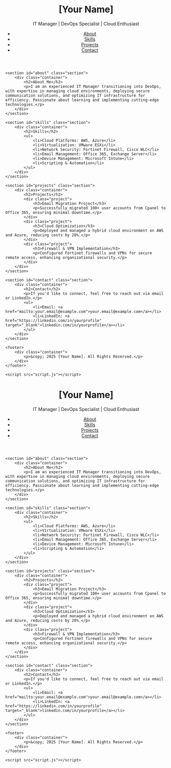 <!DOCTYPE html>
<html lang="en">
<head>
    <meta charset="UTF-8">
    <meta name="viewport" content="width=device-width, initial-scale=1.0">
    <title>Portfolio - [Your Name]</title>
    <link rel="stylesheet" href="styles.css">
</head>
<body>
    <header>
        <div class="container">
            <h1>[Your Name]</h1>
            <p>IT Manager | DevOps Specialist | Cloud Enthusiast</p>
            <nav>
                <ul>
                    <li><a href="#about">About</a></li>
                    <li><a href="#skills">Skills</a></li>
                    <li><a href="#projects">Projects</a></li>
                    <li><a href="#contact">Contact</a></li>
                </ul>
            </nav>
        </div>
    </header>

    <section id="about" class="section">
        <div class="container">
            <h2>About Me</h2>
            <p>I am an experienced IT Manager transitioning into DevOps, with expertise in managing cloud environments, deploying secure communication solutions, and optimizing IT infrastructure for efficiency. Passionate about learning and implementing cutting-edge technologies.</p>
        </div>
    </section>

    <section id="skills" class="section">
        <div class="container">
            <h2>Skills</h2>
            <ul>
                <li>Cloud Platforms: AWS, Azure</li>
                <li>Virtualization: VMware ESXi</li>
                <li>Network Security: Fortinet Firewall, Cisco WLC</li>
                <li>Email Management: Office 365, Exchange Server</li>
                <li>Device Management: Microsoft Intune</li>
                <li>Scripting & Automation</li>
            </ul>
        </div>
    </section>

    <section id="projects" class="section">
        <div class="container">
            <h2>Projects</h2>
            <div class="project">
                <h3>Email Migration Project</h3>
                <p>Successfully migrated 100+ user accounts from Cpanel to Office 365, ensuring minimal downtime.</p>
            </div>
            <div class="project">
                <h3>Cloud Optimization</h3>
                <p>Deployed and managed a hybrid cloud environment on AWS and Azure, reducing costs by 20%.</p>
            </div>
            <div class="project">
                <h3>Firewall & VPN Implementation</h3>
                <p>Configured Fortinet firewalls and VPNs for secure remote access, enhancing organizational security.</p>
            </div>
        </div>
    </section>

    <section id="contact" class="section">
        <div class="container">
            <h2>Contact</h2>
            <p>If you'd like to connect, feel free to reach out via email or LinkedIn.</p>
            <ul>
                <li>Email: <a href="mailto:your.email@example.com">your.email@example.com</a></li>
                <li>LinkedIn: <a href="https://linkedin.com/in/yourprofile" target="_blank">linkedin.com/in/yourprofile</a></li>
            </ul>
        </div>
    </section>

    <footer>
        <div class="container">
            <p>&copy; 2025 [Your Name]. All Rights Reserved.</p>
        </div>
    </footer>

    <script src="script.js"></script>
</body>
</html>
<!DOCTYPE html>
<html lang="en">
<head>
    <meta charset="UTF-8">
    <meta name="viewport" content="width=device-width, initial-scale=1.0">
    <title>Portfolio - [Your Name]</title>
    <link rel="stylesheet" href="styles.css">
</head>
<body>
    <header>
        <div class="container">
            <h1>[Your Name]</h1>
            <p>IT Manager | DevOps Specialist | Cloud Enthusiast</p>
            <nav>
                <ul>
                    <li><a href="#about">About</a></li>
                    <li><a href="#skills">Skills</a></li>
                    <li><a href="#projects">Projects</a></li>
                    <li><a href="#contact">Contact</a></li>
                </ul>
            </nav>
        </div>
    </header>

    <section id="about" class="section">
        <div class="container">
            <h2>About Me</h2>
            <p>I am an experienced IT Manager transitioning into DevOps, with expertise in managing cloud environments, deploying secure communication solutions, and optimizing IT infrastructure for efficiency. Passionate about learning and implementing cutting-edge technologies.</p>
        </div>
    </section>

    <section id="skills" class="section">
        <div class="container">
            <h2>Skills</h2>
            <ul>
                <li>Cloud Platforms: AWS, Azure</li>
                <li>Virtualization: VMware ESXi</li>
                <li>Network Security: Fortinet Firewall, Cisco WLC</li>
                <li>Email Management: Office 365, Exchange Server</li>
                <li>Device Management: Microsoft Intune</li>
                <li>Scripting & Automation</li>
            </ul>
        </div>
    </section>

    <section id="projects" class="section">
        <div class="container">
            <h2>Projects</h2>
            <div class="project">
                <h3>Email Migration Project</h3>
                <p>Successfully migrated 100+ user accounts from Cpanel to Office 365, ensuring minimal downtime.</p>
            </div>
            <div class="project">
                <h3>Cloud Optimization</h3>
                <p>Deployed and managed a hybrid cloud environment on AWS and Azure, reducing costs by 20%.</p>
            </div>
            <div class="project">
                <h3>Firewall & VPN Implementation</h3>
                <p>Configured Fortinet firewalls and VPNs for secure remote access, enhancing organizational security.</p>
            </div>
        </div>
    </section>

    <section id="contact" class="section">
        <div class="container">
            <h2>Contact</h2>
            <p>If you'd like to connect, feel free to reach out via email or LinkedIn.</p>
            <ul>
                <li>Email: <a href="mailto:your.email@example.com">your.email@example.com</a></li>
                <li>LinkedIn: <a href="https://linkedin.com/in/yourprofile" target="_blank">linkedin.com/in/yourprofile</a></li>
            </ul>
        </div>
    </section>

    <footer>
        <div class="container">
            <p>&copy; 2025 [Your Name]. All Rights Reserved.</p>
        </div>
    </footer>

    <script src="script.js"></script>
</body>
</html>

